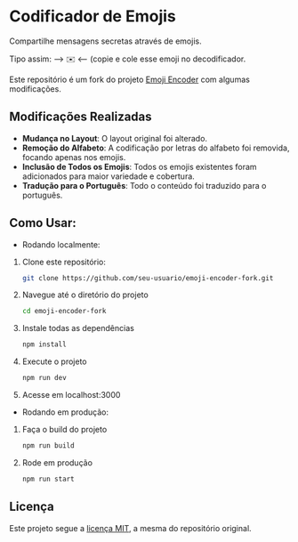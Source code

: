 # Codificador de Emojis

Compartilhe mensagens secretas através de emojis.

Tipo assim: --> ✉️󠄵󠅥󠄐󠅣󠅟󠅥󠄐󠅥󠅝󠅑󠄐󠅝󠅕󠅞󠅣󠅑󠅗󠅕󠅝󠄐󠅕󠅣󠅓󠅟󠅞󠅔󠅙󠅔󠅑󠄑 <-- (copie e cole esse emoji no decodificador.

Este repositório é um fork do projeto [Emoji Encoder](https://github.com/paulgb/emoji-encoder) com algumas modificações.
## Modificações Realizadas

- **Mudança no Layout**: O layout original foi alterado.
- **Remoção do Alfabeto**: A codificação por letras do alfabeto foi removida, focando apenas nos emojis.
- **Inclusão de Todos os Emojis**: Todos os emojis existentes foram adicionados para maior variedade e cobertura.
- **Tradução para o Português**: Todo o conteúdo foi traduzido para o português.

## Como Usar:

- Rodando localmente:
 
1. Clone este repositório:
   ```bash
   git clone https://github.com/seu-usuario/emoji-encoder-fork.git
   ```
2. Navegue até o diretório do projeto
   ```bash
   cd emoji-encoder-fork
   ```
4. Instale todas as dependências
   ```bash
   npm install
   ```
6. Execute o projeto
   ```bash
   npm run dev
   ```
8. Acesse em localhost:3000


- Rodando em produção:

1. Faça o build do projeto
   ```bash
   npm run build
   ```
2. Rode em produção
   ```bash
   npm run start
   ```

## Licença
Este projeto segue a [licença MIT](https://opensource.org/licenses/MIT), a mesma do repositório original.
